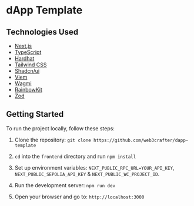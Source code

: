 # dApp Template

## Technologies Used

- [Next.js](https://nextjs.org/)
- [TypeScript](https://www.typescriptlang.org/)
- [Hardhat](https://hardhat.org/)
- [Tailwind CSS](https://tailwindcss.com/)
- [Shadcn/ui](https://ui.shadcn.com/)
- [Viem](https://viem.sh/)
- [Wagmi](https://wagmi.sh/)
- [RainbowKit](https://www.rainbowkit.com/)
- [Zod](https://zod.dev/)

## Getting Started

To run the project locally, follow these steps:

1. Clone the repository: `git clone https://github.com/web3crafter/dapp-template`

2. `cd` into the `frontend` directory and run `npm install`

3. Set up environment variables: `NEXT_PUBLIC_RPC_URL=YOUR_API_KEY`, `NEXT_PUBLIC_SEPOLIA_API_KEY` & `NEXT_PUBLIC_WC_PROJECT_ID`.

4. Run the development server: `npm run dev`

5. Open your browser and go to: `http://localhost:3000`
